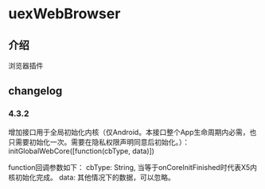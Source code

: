 # uexWebBrowser

## 介绍

浏览器插件


## changelog

### 4.3.2

增加接口用于全局初始化内核（仅Android。本接口整个App生命周期内必需，也只需要初始化一次。需要在隐私权限声明同意后初始化。）：initGlobalWebCore([function(cbType, data)])

function回调参数如下：
cbType: String, 当等于onCoreInitFinished时代表X5内核初始化完成。
data: 其他情况下的数据，可以忽略。
